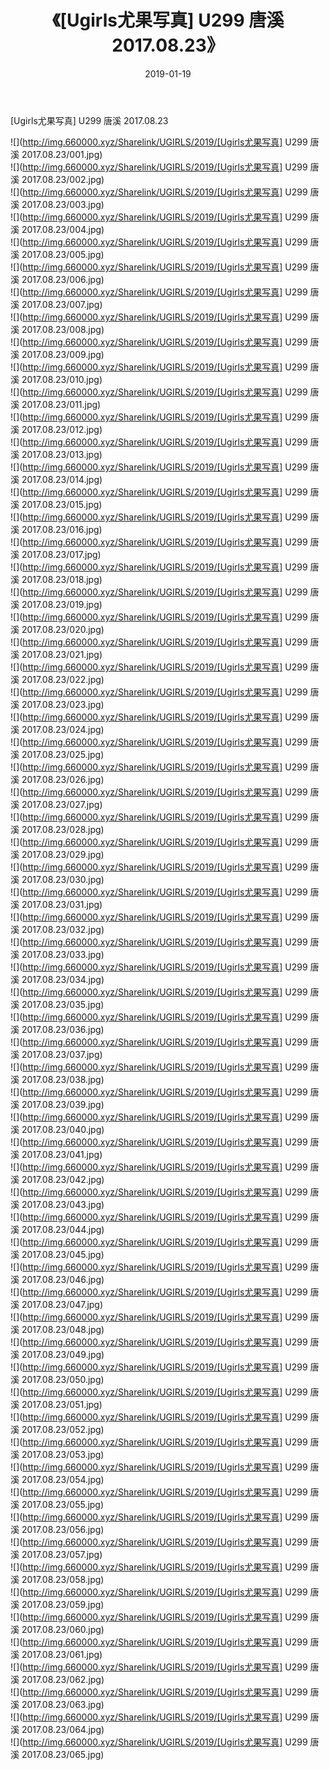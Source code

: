 ﻿---
layout: post
title:  《[Ugirls尤果写真] U299 唐溪 2017.08.23》
date:   2019-01-19
img: http://img.660000.xyz/Sharelink/UGIRLS/2019/[Ugirls尤果写真] U299 唐溪 2017.08.23/000.jpg
categories: [美女, 清纯, 唯美]
---

[Ugirls尤果写真] U299 唐溪 2017.08.23

 ![](http://img.660000.xyz/Sharelink/UGIRLS/2019/[Ugirls尤果写真] U299 唐溪 2017.08.23/001.jpg) <br>![](http://img.660000.xyz/Sharelink/UGIRLS/2019/[Ugirls尤果写真] U299 唐溪 2017.08.23/002.jpg) <br>![](http://img.660000.xyz/Sharelink/UGIRLS/2019/[Ugirls尤果写真] U299 唐溪 2017.08.23/003.jpg) <br>![](http://img.660000.xyz/Sharelink/UGIRLS/2019/[Ugirls尤果写真] U299 唐溪 2017.08.23/004.jpg) <br>![](http://img.660000.xyz/Sharelink/UGIRLS/2019/[Ugirls尤果写真] U299 唐溪 2017.08.23/005.jpg) <br>![](http://img.660000.xyz/Sharelink/UGIRLS/2019/[Ugirls尤果写真] U299 唐溪 2017.08.23/006.jpg) <br>![](http://img.660000.xyz/Sharelink/UGIRLS/2019/[Ugirls尤果写真] U299 唐溪 2017.08.23/007.jpg) <br>![](http://img.660000.xyz/Sharelink/UGIRLS/2019/[Ugirls尤果写真] U299 唐溪 2017.08.23/008.jpg) <br>![](http://img.660000.xyz/Sharelink/UGIRLS/2019/[Ugirls尤果写真] U299 唐溪 2017.08.23/009.jpg) <br>![](http://img.660000.xyz/Sharelink/UGIRLS/2019/[Ugirls尤果写真] U299 唐溪 2017.08.23/010.jpg) <br>![](http://img.660000.xyz/Sharelink/UGIRLS/2019/[Ugirls尤果写真] U299 唐溪 2017.08.23/011.jpg) <br>![](http://img.660000.xyz/Sharelink/UGIRLS/2019/[Ugirls尤果写真] U299 唐溪 2017.08.23/012.jpg) <br>![](http://img.660000.xyz/Sharelink/UGIRLS/2019/[Ugirls尤果写真] U299 唐溪 2017.08.23/013.jpg) <br>![](http://img.660000.xyz/Sharelink/UGIRLS/2019/[Ugirls尤果写真] U299 唐溪 2017.08.23/014.jpg) <br>![](http://img.660000.xyz/Sharelink/UGIRLS/2019/[Ugirls尤果写真] U299 唐溪 2017.08.23/015.jpg) <br>![](http://img.660000.xyz/Sharelink/UGIRLS/2019/[Ugirls尤果写真] U299 唐溪 2017.08.23/016.jpg) <br>![](http://img.660000.xyz/Sharelink/UGIRLS/2019/[Ugirls尤果写真] U299 唐溪 2017.08.23/017.jpg) <br>![](http://img.660000.xyz/Sharelink/UGIRLS/2019/[Ugirls尤果写真] U299 唐溪 2017.08.23/018.jpg) <br>![](http://img.660000.xyz/Sharelink/UGIRLS/2019/[Ugirls尤果写真] U299 唐溪 2017.08.23/019.jpg) <br>![](http://img.660000.xyz/Sharelink/UGIRLS/2019/[Ugirls尤果写真] U299 唐溪 2017.08.23/020.jpg) <br>![](http://img.660000.xyz/Sharelink/UGIRLS/2019/[Ugirls尤果写真] U299 唐溪 2017.08.23/021.jpg) <br>![](http://img.660000.xyz/Sharelink/UGIRLS/2019/[Ugirls尤果写真] U299 唐溪 2017.08.23/022.jpg) <br>![](http://img.660000.xyz/Sharelink/UGIRLS/2019/[Ugirls尤果写真] U299 唐溪 2017.08.23/023.jpg) <br>![](http://img.660000.xyz/Sharelink/UGIRLS/2019/[Ugirls尤果写真] U299 唐溪 2017.08.23/024.jpg) <br>![](http://img.660000.xyz/Sharelink/UGIRLS/2019/[Ugirls尤果写真] U299 唐溪 2017.08.23/025.jpg) <br>![](http://img.660000.xyz/Sharelink/UGIRLS/2019/[Ugirls尤果写真] U299 唐溪 2017.08.23/026.jpg) <br>![](http://img.660000.xyz/Sharelink/UGIRLS/2019/[Ugirls尤果写真] U299 唐溪 2017.08.23/027.jpg) <br>![](http://img.660000.xyz/Sharelink/UGIRLS/2019/[Ugirls尤果写真] U299 唐溪 2017.08.23/028.jpg) <br>![](http://img.660000.xyz/Sharelink/UGIRLS/2019/[Ugirls尤果写真] U299 唐溪 2017.08.23/029.jpg) <br>![](http://img.660000.xyz/Sharelink/UGIRLS/2019/[Ugirls尤果写真] U299 唐溪 2017.08.23/030.jpg) <br>![](http://img.660000.xyz/Sharelink/UGIRLS/2019/[Ugirls尤果写真] U299 唐溪 2017.08.23/031.jpg) <br>![](http://img.660000.xyz/Sharelink/UGIRLS/2019/[Ugirls尤果写真] U299 唐溪 2017.08.23/032.jpg) <br>![](http://img.660000.xyz/Sharelink/UGIRLS/2019/[Ugirls尤果写真] U299 唐溪 2017.08.23/033.jpg) <br>![](http://img.660000.xyz/Sharelink/UGIRLS/2019/[Ugirls尤果写真] U299 唐溪 2017.08.23/034.jpg) <br>![](http://img.660000.xyz/Sharelink/UGIRLS/2019/[Ugirls尤果写真] U299 唐溪 2017.08.23/035.jpg) <br>![](http://img.660000.xyz/Sharelink/UGIRLS/2019/[Ugirls尤果写真] U299 唐溪 2017.08.23/036.jpg) <br>![](http://img.660000.xyz/Sharelink/UGIRLS/2019/[Ugirls尤果写真] U299 唐溪 2017.08.23/037.jpg) <br>![](http://img.660000.xyz/Sharelink/UGIRLS/2019/[Ugirls尤果写真] U299 唐溪 2017.08.23/038.jpg) <br>![](http://img.660000.xyz/Sharelink/UGIRLS/2019/[Ugirls尤果写真] U299 唐溪 2017.08.23/039.jpg) <br>![](http://img.660000.xyz/Sharelink/UGIRLS/2019/[Ugirls尤果写真] U299 唐溪 2017.08.23/040.jpg) <br>![](http://img.660000.xyz/Sharelink/UGIRLS/2019/[Ugirls尤果写真] U299 唐溪 2017.08.23/041.jpg) <br>![](http://img.660000.xyz/Sharelink/UGIRLS/2019/[Ugirls尤果写真] U299 唐溪 2017.08.23/042.jpg) <br>![](http://img.660000.xyz/Sharelink/UGIRLS/2019/[Ugirls尤果写真] U299 唐溪 2017.08.23/043.jpg) <br>![](http://img.660000.xyz/Sharelink/UGIRLS/2019/[Ugirls尤果写真] U299 唐溪 2017.08.23/044.jpg) <br>![](http://img.660000.xyz/Sharelink/UGIRLS/2019/[Ugirls尤果写真] U299 唐溪 2017.08.23/045.jpg) <br>![](http://img.660000.xyz/Sharelink/UGIRLS/2019/[Ugirls尤果写真] U299 唐溪 2017.08.23/046.jpg) <br>![](http://img.660000.xyz/Sharelink/UGIRLS/2019/[Ugirls尤果写真] U299 唐溪 2017.08.23/047.jpg) <br>![](http://img.660000.xyz/Sharelink/UGIRLS/2019/[Ugirls尤果写真] U299 唐溪 2017.08.23/048.jpg) <br>![](http://img.660000.xyz/Sharelink/UGIRLS/2019/[Ugirls尤果写真] U299 唐溪 2017.08.23/049.jpg) <br>![](http://img.660000.xyz/Sharelink/UGIRLS/2019/[Ugirls尤果写真] U299 唐溪 2017.08.23/050.jpg) <br>![](http://img.660000.xyz/Sharelink/UGIRLS/2019/[Ugirls尤果写真] U299 唐溪 2017.08.23/051.jpg) <br>![](http://img.660000.xyz/Sharelink/UGIRLS/2019/[Ugirls尤果写真] U299 唐溪 2017.08.23/052.jpg) <br>![](http://img.660000.xyz/Sharelink/UGIRLS/2019/[Ugirls尤果写真] U299 唐溪 2017.08.23/053.jpg) <br>![](http://img.660000.xyz/Sharelink/UGIRLS/2019/[Ugirls尤果写真] U299 唐溪 2017.08.23/054.jpg) <br>![](http://img.660000.xyz/Sharelink/UGIRLS/2019/[Ugirls尤果写真] U299 唐溪 2017.08.23/055.jpg) <br>![](http://img.660000.xyz/Sharelink/UGIRLS/2019/[Ugirls尤果写真] U299 唐溪 2017.08.23/056.jpg) <br>![](http://img.660000.xyz/Sharelink/UGIRLS/2019/[Ugirls尤果写真] U299 唐溪 2017.08.23/057.jpg) <br>![](http://img.660000.xyz/Sharelink/UGIRLS/2019/[Ugirls尤果写真] U299 唐溪 2017.08.23/058.jpg) <br>![](http://img.660000.xyz/Sharelink/UGIRLS/2019/[Ugirls尤果写真] U299 唐溪 2017.08.23/059.jpg) <br>![](http://img.660000.xyz/Sharelink/UGIRLS/2019/[Ugirls尤果写真] U299 唐溪 2017.08.23/060.jpg) <br>![](http://img.660000.xyz/Sharelink/UGIRLS/2019/[Ugirls尤果写真] U299 唐溪 2017.08.23/061.jpg) <br>![](http://img.660000.xyz/Sharelink/UGIRLS/2019/[Ugirls尤果写真] U299 唐溪 2017.08.23/062.jpg) <br>![](http://img.660000.xyz/Sharelink/UGIRLS/2019/[Ugirls尤果写真] U299 唐溪 2017.08.23/063.jpg) <br>![](http://img.660000.xyz/Sharelink/UGIRLS/2019/[Ugirls尤果写真] U299 唐溪 2017.08.23/064.jpg) <br>![](http://img.660000.xyz/Sharelink/UGIRLS/2019/[Ugirls尤果写真] U299 唐溪 2017.08.23/065.jpg) <br>